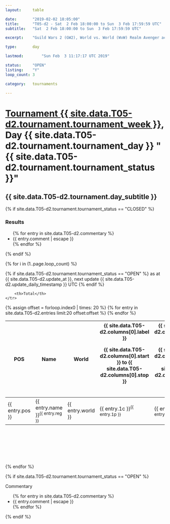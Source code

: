 ```yaml
---
layout: 	table

date: 		"2019-02-02 18:05:00"
title: 		"T05-d2 - Sat  2 Feb 18:00:00 to Sun  3 Feb 17:59:59 UTC"
subtitle: 	"Sat  2 Feb 18:00:00 to Sun  3 Feb 17:59:59 UTC"

excerpt:    "Guild Wars 2 (GW2), World vs. World (WvW) Realm Avenger achivement Tournament. \"Every Kill Counts\""

type:       day

lastmod: 		"Sun Feb  3 11:17:17 UTC 2019"

status:     "OPEN"
listing:    "Y"
loop_count: 3

category: 	tournaments

---
```

<div class="table_header">
    <h1><a href="{{ site.data.T05-d2.tournament.week_url }}">Tournament {{ site.data.T05-d2.tournament.tournament_week }}</a>, Day {{ site.data.T05-d2.tournament.tournament_day }} "{{ site.data.T05-d2.tournament.tournament_status }}"</h1>
    <h2>{{ site.data.T05-d2.tournament.day_subtitle }}</h2> 
</div>

{% if site.data.T05-d2.tournament.tournament_status == "CLOSED" %} 
<div class="commentary">
  <h3>Results</h3>
  <ul>
    {% for entry in site.data.T05-d2.commentary %}
    <li class="commentary_list">{{ entry.comment | escape }}</li>
    {% endfor %}
  </ul>
</div>
{% endif %}


{% for i in (1..page.loop_count) %}

{% if site.data.T05-d2.tournament.tournament_status == "OPEN" %} 
<span class="table_nextupdate">as at {{ site.data.T05-d2.update_at }}, next update {{ site.data.T05-d2.update_daily_timestamp }} UTC</span> 
{% endif %}

<table class="day_table">
  <colgroup>
    <col style="width:18px">
    <col style="width:55px">
    <col style="width:55px">
    <col style="width:12px">
    <col style="width:12px">
    <col style="width:12px">
    <col style="width:12px">
    <col style="width:12px">
    <col style="width:12px">
    <col style="width:12px">
    <col style="width:12px">
    <col style="width:12px">
    <col style="width:12px">
    <col style="width:12px">
    <col style="width:12px">
    <col style="width:12px">
    <col style="width:12px">
    <col style="width:12px">
    <col style="width:12px">
    <col style="width:12px">
    <col style="width:12px">
    <col style="width:12px">
    <col style="width:12px">
    <col style="width:12px">
    <col style="width:12px">
    <col style="width:12px">
    <col style="width:12px">
    <col style="width:18px">
  </colgroup>  
  <thead>
    <tr>
        <th>POS</th>
        <th class="AlignLeft">Name</th>
        <th class="AlignLeft">World</th>

<th><div class="label">{{ site.data.T05-d2.columns[0].label }}<p class="onhover">{{ site.data.T05-d2.columns[0].start }} to {{ site.data.T05-d2.columns[0].stop }}</p></div>​</th>
<th><div class="label">{{ site.data.T05-d2.columns[1].label }}<p class="onhover">{{ site.data.T05-d2.columns[1].start }} to {{ site.data.T05-d2.columns[1].stop }}</p></div>​</th>
<th><div class="label">{{ site.data.T05-d2.columns[2].label }}<p class="onhover">{{ site.data.T05-d2.columns[2].start }} to {{ site.data.T05-d2.columns[2].stop }}</p></div>​</th>
<th><div class="label">{{ site.data.T05-d2.columns[3].label }}<p class="onhover">{{ site.data.T05-d2.columns[3].start }} to {{ site.data.T05-d2.columns[3].stop }}</p></div>​</th>
<th><div class="label">{{ site.data.T05-d2.columns[4].label }}<p class="onhover">{{ site.data.T05-d2.columns[4].start }} to {{ site.data.T05-d2.columns[4].stop }}</p></div>​</th>
<th><div class="label">{{ site.data.T05-d2.columns[5].label }}<p class="onhover">{{ site.data.T05-d2.columns[5].start }} to {{ site.data.T05-d2.columns[5].stop }}</p></div>​</th>
<th><div class="label">{{ site.data.T05-d2.columns[6].label }}<p class="onhover">{{ site.data.T05-d2.columns[6].start }} to {{ site.data.T05-d2.columns[6].stop }}</p></div>​</th>
<th><div class="label">{{ site.data.T05-d2.columns[7].label }}<p class="onhover">{{ site.data.T05-d2.columns[7].start }} to {{ site.data.T05-d2.columns[7].stop }}</p></div>​</th>
<th><div class="label">{{ site.data.T05-d2.columns[8].label }}<p class="onhover">{{ site.data.T05-d2.columns[8].start }} to {{ site.data.T05-d2.columns[8].stop }}</p></div>​</th>
<th><div class="label">{{ site.data.T05-d2.columns[9].label }}<p class="onhover">{{ site.data.T05-d2.columns[9].start }} to {{ site.data.T05-d2.columns[9].stop }}</p></div>​</th>
<th><div class="label">{{ site.data.T05-d2.columns[10].label }}<p class="onhover">{{ site.data.T05-d2.columns[10].start }} to {{ site.data.T05-d2.columns[10].stop }}</p></div>​</th>

<th><div class="label">{{ site.data.T05-d2.columns[11].label }}<p class="onhover">{{ site.data.T05-d2.columns[11].start }} to {{ site.data.T05-d2.columns[11].stop }}</p></div>​</th>
<th><div class="label">{{ site.data.T05-d2.columns[12].label }}<p class="onhover">{{ site.data.T05-d2.columns[12].start }} to {{ site.data.T05-d2.columns[12].stop }}</p></div>​</th>
<th><div class="label">{{ site.data.T05-d2.columns[13].label }}<p class="onhover">{{ site.data.T05-d2.columns[13].start }} to {{ site.data.T05-d2.columns[13].stop }}</p></div>​</th>
<th><div class="label">{{ site.data.T05-d2.columns[14].label }}<p class="onhover">{{ site.data.T05-d2.columns[14].start }} to {{ site.data.T05-d2.columns[14].stop }}</p></div>​</th>
<th><div class="label">{{ site.data.T05-d2.columns[15].label }}<p class="onhover">{{ site.data.T05-d2.columns[15].start }} to {{ site.data.T05-d2.columns[15].stop }}</p></div>​</th>
<th><div class="label">{{ site.data.T05-d2.columns[16].label }}<p class="onhover">{{ site.data.T05-d2.columns[16].start }} to {{ site.data.T05-d2.columns[16].stop }}</p></div>​</th>
<th><div class="label">{{ site.data.T05-d2.columns[17].label }}<p class="onhover">{{ site.data.T05-d2.columns[17].start }} to {{ site.data.T05-d2.columns[17].stop }}</p></div>​</th>
<th><div class="label">{{ site.data.T05-d2.columns[18].label }}<p class="onhover">{{ site.data.T05-d2.columns[18].start }} to {{ site.data.T05-d2.columns[18].stop }}</p></div>​</th>
<th><div class="label">{{ site.data.T05-d2.columns[19].label }}<p class="onhover">{{ site.data.T05-d2.columns[19].start }} to {{ site.data.T05-d2.columns[19].stop }}</p></div>​</th>
<th><div class="label">{{ site.data.T05-d2.columns[20].label }}<p class="onhover">{{ site.data.T05-d2.columns[20].start }} to {{ site.data.T05-d2.columns[20].stop }}</p></div>​</th>

<th><div class="label">{{ site.data.T05-d2.columns[21].label }}<p class="onhover">{{ site.data.T05-d2.columns[21].start }} to {{ site.data.T05-d2.columns[21].stop }}</p></div>​</th>
<th><div class="label">{{ site.data.T05-d2.columns[22].label }}<p class="onhover">{{ site.data.T05-d2.columns[22].start }} to {{ site.data.T05-d2.columns[22].stop }}</p></div>​</th>
<th><div class="label">{{ site.data.T05-d2.columns[23].label }}<p class="onhover">{{ site.data.T05-d2.columns[23].start }} to {{ site.data.T05-d2.columns[23].stop }}</p></div>​</th>

        <th>Total</th>
    </tr>
  </thead>
  {% assign offset = forloop.index0 | times: 20 %}
<tbody>
{% for entry in site.data.T05-d2.entries limit:20 offset:offset %}
  <tr>
    <td class="pl{{ entry.pos }}">{{ entry.pos }}</td>
    <td class="AlignLeft">{{ entry.name }}<sup>{{ entry.reg }}</sup></td>
    <td class="AlignLeft">{{ entry.world }}</td>
    <td class="pl{{ entry.1p }}">{{ entry.1c }}<sup>{{ entry.1p }}</sup></td>
    <td class="pl{{ entry.2p }}">{{ entry.2c }}<sup>{{ entry.2p }}</sup></td>
    <td class="pl{{ entry.3p }}">{{ entry.3c }}<sup>{{ entry.3p }}</sup></td>
    <td class="pl{{ entry.4p }}">{{ entry.4c }}<sup>{{ entry.4p }}</sup></td>
    <td class="pl{{ entry.5p }}">{{ entry.5c }}<sup>{{ entry.5p }}</sup></td>
    <td class="pl{{ entry.6p }}">{{ entry.6c }}<sup>{{ entry.6p }}</sup></td>
    <td class="pl{{ entry.7p }}">{{ entry.7c }}<sup>{{ entry.7p }}</sup></td>
    <td class="pl{{ entry.8p }}">{{ entry.8c }}<sup>{{ entry.8p }}</sup></td>
    <td class="pl{{ entry.9p }}">{{ entry.9c }}<sup>{{ entry.9p }}</sup></td>
    <td class="pl{{ entry.10p }}">{{ entry.10c }}<sup>{{ entry.10p }}</sup></td>
    <td class="pl{{ entry.11p }}">{{ entry.11c }}<sup>{{ entry.11p }}</sup></td>
    <td class="pl{{ entry.12p }}">{{ entry.12c }}<sup>{{ entry.12p }}</sup></td>
    <td class="pl{{ entry.13p }}">{{ entry.13c }}<sup>{{ entry.13p }}</sup></td>
    <td class="pl{{ entry.14p }}">{{ entry.14c }}<sup>{{ entry.14p }}</sup></td>
    <td class="pl{{ entry.15p }}">{{ entry.15c }}<sup>{{ entry.15p }}</sup></td>
    <td class="pl{{ entry.16p }}">{{ entry.16c }}<sup>{{ entry.16p }}</sup></td>
    <td class="pl{{ entry.17p }}">{{ entry.17c }}<sup>{{ entry.17p }}</sup></td>
    <td class="pl{{ entry.18p }}">{{ entry.18c }}<sup>{{ entry.18p }}</sup></td>
    <td class="pl{{ entry.19p }}">{{ entry.19c }}<sup>{{ entry.19p }}</sup></td>
    <td class="pl{{ entry.20p }}">{{ entry.20c }}<sup>{{ entry.20p }}</sup></td>
    <td class="pl{{ entry.21p }}">{{ entry.21c }}<sup>{{ entry.21p }}</sup></td>
    <td class="pl{{ entry.22p }}">{{ entry.22c }}<sup>{{ entry.22p }}</sup></td>
    <td class="pl{{ entry.23p }}">{{ entry.23c }}<sup>{{ entry.23p }}</sup></td>
    <td class="pl{{ entry.24p }}">{{ entry.24c }}<sup>{{ entry.24p }}</sup></td>
    <td>{{ entry.total }}</td>
  </tr>
{% endfor %}  
</tbody>
</table>
<div class="leaderboard">
  <script async src="//pagead2.googlesyndication.com/pagead/js/adsbygoogle.js"></script>
  <!-- 728x90 -->
  <ins class="adsbygoogle"
       style="display:inline-block;width:728px;height:90px"
       data-ad-client="ca-pub-3274917281288240"
       data-ad-slot="3870538733"></ins>
  <script>
  (adsbygoogle = window.adsbygoogle || []).push({});
  </script>    
</div>
<br />
{% endfor %}

{% if site.data.T05-d2.tournament.tournament_status == "OPEN" %} 
<div class="commentary">
  <span class="commentary_title">Commentary</span>
  <ul>
    {% for entry in site.data.T05-d2.commentary %}
    <li class="commentary_list">{{ entry.comment | escape }}</li>
    {% endfor %}
  </ul>
</div>
{% endif %}


